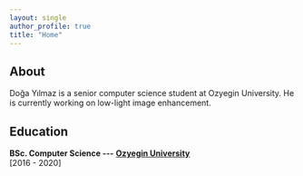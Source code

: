 ```yaml
---
layout: single
author_profile: true
title: "Home"
---
```


## About

Doğa Yılmaz is a senior computer science student at Ozyegin University. He is currently working on low-light image enhancement.
<br/>

## Education

**BSc. Computer Science ---** [**Ozyegin University**](https://www.ozyegin.edu.tr/en/computer-science-department "Ozyegin University CS")
<br/>[2016 - 2020]<br/>
<br/>
